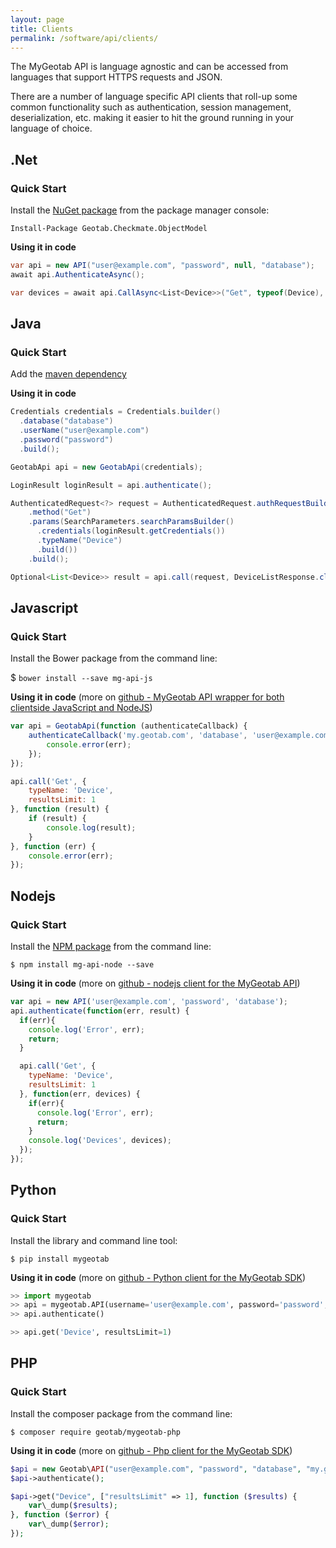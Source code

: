 ```yaml
---
layout: page
title: Clients
permalink: /software/api/clients/
---
```

The MyGeotab API is language agnostic and can be accessed from languages that support HTTPS requests and JSON.

There are a number of language specific API clients that roll-up some common functionality such as authentication, session management, deserialization, etc. making it easier to hit the ground running in your language of choice.

## .Net

### Quick Start

Install the [NuGet package](https://www.nuget.org/packages/Geotab.Checkmate.ObjectModel/) from the package manager console:

`Install-Package Geotab.Checkmate.ObjectModel`

**Using it in code**

```csharp
var api = new API("user@example.com", "password", null, "database");
await api.AuthenticateAsync();

var devices = await api.CallAsync<List<Device>>("Get", typeof(Device), new { resultsLimit = 1 });
```

## Java

### Quick Start

Add the [maven dependency](https://mvnrepository.com/artifact/com.geotab/java-sdk)

**Using it in code**

```java
Credentials credentials = Credentials.builder()
  .database("database")
  .userName("user@example.com")
  .password("password")
  .build();

GeotabApi api = new GeotabApi(credentials);

LoginResult loginResult = api.authenticate();

AuthenticatedRequest<?> request = AuthenticatedRequest.authRequestBuilder()
    .method("Get")
    .params(SearchParameters.searchParamsBuilder()
      .credentials(loginResult.getCredentials()) 
      .typeName("Device")
      .build())
    .build();

Optional<List<Device>> result = api.call(request, DeviceListResponse.class);
```

## Javascript

### Quick Start

Install the Bower package from the command line:

$ `bower install --save mg-api-js`

**Using it in code** (more on [github - MyGeotab API wrapper for both clientside JavaScript and NodeJS](https://github.com/Geotab/mg-api-js))

```js
var api = GeotabApi(function (authenticateCallback) {
    authenticateCallback('my.geotab.com', 'database', 'user@example.com', 'password', function(err) {
        console.error(err);
    });
});

api.call('Get', {
    typeName: 'Device',
    resultsLimit: 1
}, function (result) {
    if (result) {
        console.log(result);
    }
}, function (err) {
    console.error(err);
});
```

## Nodejs

### Quick Start

Install the [NPM package](https://www.npmjs.com/package/mg-api-node#getting-started) from the command line:

`$ npm install mg-api-node --save`

**Using it in code** (more on [github - nodejs client for the MyGeotab API](https://github.com/Geotab/mg-api-node))

```js
var api = new API('user@example.com', 'password', 'database');
api.authenticate(function(err, result) {
  if(err){
    console.log('Error', err);
    return;
  }

  api.call('Get', {
    typeName: 'Device',
    resultsLimit: 1
  }, function(err, devices) {
    if(err){
      console.log('Error', err);
      return;
    }
    console.log('Devices', devices);
  });
});
```

## Python

### Quick Start

Install the library and command line tool:

`$ pip install mygeotab`

**Using it in code**  (more on [github - Python client for the MyGeotab SDK](https://github.com/Geotab/mygeotab-python))

```py
>> import mygeotab
>> api = mygeotab.API(username='user@example.com', password='password', database='database')
>> api.authenticate()

>> api.get('Device', resultsLimit=1)
```

## PHP

### Quick Start

Install the composer package from the command line:

`$ composer require geotab/mygeotab-php`

**Using it in code**  (more on [github - Php client for the MyGeotab SDK](https://github.com/Geotab/mygeotab-php))

```php
$api = new Geotab\API("user@example.com", "password", "database", "my.geotab.com");
$api->authenticate();

$api->get("Device", ["resultsLimit" => 1], function ($results) {
    var\_dump($results);
}, function ($error) {
    var\_dump($error);
});
```

